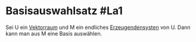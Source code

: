 # Basisauswahlsatz #La1 
Sei U ein [Vektorraum](Vektorraum.md) und M ein endliches [Erzeugendensysten](Erzeugendensysten%20und%20Basis.md) von U. Dann kann man aus M eine Basis auswählen.